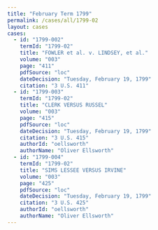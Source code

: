 ```yaml
---
title: "February Term 1799"
permalink: /cases/all/1799-02
layout: cases
cases:
  - id: "1799-002"
    termId: "1799-02"
    title: "FOWLER et al. v. LINDSEY, et al."
    volume: "003"
    page: "411"
    pdfSource: "loc"
    dateDecision: "Tuesday, February 19, 1799"
    citation: "3 U.S. 411"
  - id: "1799-003"
    termId: "1799-02"
    title: "CLERK VERSUS RUSSEL"
    volume: "003"
    page: "415"
    pdfSource: "loc"
    dateDecision: "Tuesday, February 19, 1799"
    citation: "3 U.S. 415"
    authorId: "oellsworth"
    authorName: "Oliver Ellsworth"
  - id: "1799-004"
    termId: "1799-02"
    title: "SIMS LESSEE VERSUS IRVINE"
    volume: "003"
    page: "425"
    pdfSource: "loc"
    dateDecision: "Tuesday, February 19, 1799"
    citation: "3 U.S. 425"
    authorId: "oellsworth"
    authorName: "Oliver Ellsworth"
---
```

